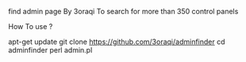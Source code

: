 find admin page By 3oraqi 
To search for more than 350 control panels









How To use ? 

apt-get update 
git clone https://github.com/3oraqi/adminfinder
cd adminfinder
perl admin.pl




